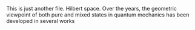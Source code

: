 This is just another file.
Hilbert space. Over the years, the geometric viewpoint of both pure and mixed
states in quantum mechanics has been developed in several works
